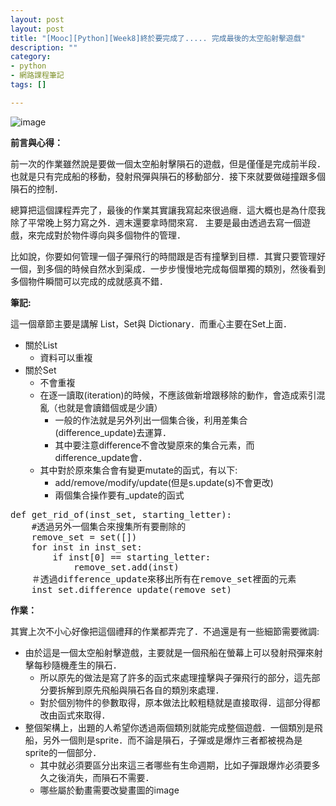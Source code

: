 ```yaml
---
layout: post
layout: post
title: "[Mooc][Python][Week8]終於要完成了..... 完成最後的太空船射擊遊戲"
description: ""
category: 
- python
- 網路課程筆記
tags: []

---
```


![image](https://www.python.org/static/img/python-logo.png)

**前言與心得：**

前一次的作業雖然說是要做一個太空船射擊隕石的遊戲，但是僅僅是完成前半段．也就是只有完成船的移動，發射飛彈與隕石的移動部分．接下來就要做碰撞跟多個隕石的控制．

總算把這個課程弄完了，最後的作業其實讓我寫起來很過癮．這大概也是為什麼我除了平常晚上努力寫之外．週末還要拿時間來寫． 主要是最由透過去寫一個遊戲，來完成對於物件導向與多個物件的管理．

比如說，你要如何管理一個子彈飛行的時間跟是否有撞擊到目標．其實只要管理好一個，到多個的時候自然水到渠成．一步步慢慢地完成每個單獨的類別，然後看到多個物件瞬間可以完成的成就感真不錯．


**筆記:**

這一個章節主要是講解 List，Set與 Dictionary．而重心主要在Set上面．

- 關於List
    - 資料可以重複
- 關於Set
    - 不會重複
    - 在逐一讀取(iteration)的時候，不應該做新增跟移除的動作，會造成索引混亂（也就是會讀錯個或是少讀）    
        - 一般的作法就是另外列出一個集合後，利用差集合(difference_update)去運算．
        - 其中要注意difference不會改變原來的集合元素，而difference_update會．
    - 其中對於原來集合會有變更mutate的函式，有以下:
        - add/remove/modify/update(但是s.update(s)不會更改)
        - 兩個集合操作要有_update的函式

<pre class="prettyprint">
def get_rid_of(inst_set, starting_letter):
    #透過另外一個集合來搜集所有要刪除的
    remove_set = set([])
    for inst in inst_set:
        if inst[0] == starting_letter:
            remove_set.add(inst)
    ＃透過difference_update來移出所有在remove_set裡面的元素            
    inst_set.difference_update(remove_set)
</pre>        



**作業：**

其實上次不小心好像把這個禮拜的作業都弄完了．不過還是有一些細節需要微調:

- 由於這是一個太空船射擊遊戲，主要就是一個飛船在螢幕上可以發射飛彈來射擊每秒隨機產生的隕石．
    - 所以原先的做法是寫了許多的函式來處理撞擊與子彈飛行的部分，這先部分要拆解到原先飛船與隕石各自的類別來處理．
    - 對於個別物件的參數取得，原本做法比較粗糙就是直接取得．這部分得都改由函式來取得．
- 整個架構上，出題的人希望你透過兩個類別就能完成整個遊戲．一個類別是飛船，另外一個則是sprite．而不論是隕石，子彈或是爆炸三者都被視為是sprite的一個部分．
    - 其中就必須要區分出來這三者哪些有生命週期，比如子彈跟爆炸必須要多久之後消失，而隕石不需要．
    - 哪些屬於動畫需要改變畫圖的image


         
